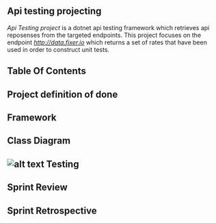 Api testing projecting
----------------------
*Api Testing project* is a dotnet api testing framework which retrieves api reposenses
from the targeted endpoints. This project focuses on the endpoint *http://data.fixer.io*
which returns a set of rates that have been used in order to construct unit tests.

Table Of Contents
------------------


Project definition of done
--------------------------


Framework
---------


Class Diagram
-------------
![alt text](http://SpartaDevelopment/FixerIOwalkthrough/Imgs)
Testing
-------

Sprint Review
-------------

Sprint Retrospective
--------------------